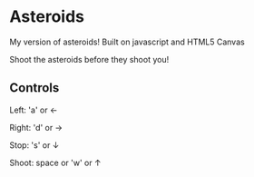 # Asteroids
My version of asteroids! Built on javascript and HTML5 Canvas

Shoot the asteroids before they shoot you!

## Controls
Left:  'a'  or  &#8592;

Right:  'd'  or  &#8594;

Stop:  's'  or  &#8595;

Shoot:  space  or  'w' or &#8593;
